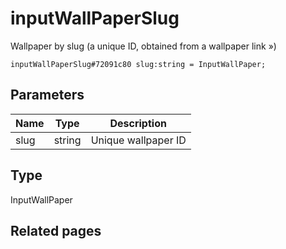 # inputWallPaperSlug
Wallpaper by slug (a unique ID, obtained from a wallpaper link »)

```
inputWallPaperSlug#72091c80 slug:string = InputWallPaper;
```

## Parameters
| Name | Type | Description |
| ---- | :----: | ----------- |
| slug | string | Unique wallpaper ID |


## Type
InputWallPaper

## Related pages
